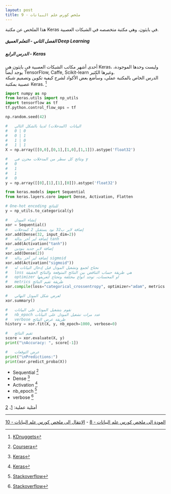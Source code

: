 ```yaml
---  
layout: post
title: ملخص كورس علم البيانات - 9
---  
```


هذا الملخص عن مكتبة Keras في بايثون. وهي مكتبة متخصصه في الشبكات العصبية.  
  
  


##### الفصل الثاني - التعلم العميق Deep Learning  
##### الدرس الرابع - Keras  
أحدى أشهر مكاتب الشبكات العصبية في بايثون هي Keras، وليست وحدها الموجودة، يوجد أيضاً TensorFlow, Caffe, Scikit-learn وغيرها الكثير.  
الدرس الخاص بالمكتبة عملي، وسأضع بعض الأكواد لشرح كيفية تكوين وتصميم شبكة عصبية بمكتبة Keras. [^1]  

```python
import numpy as np
from keras.utils import np_utils
import tensorflow as tf
tf.python.control_flow_ops = tf

np.random.seed(42)

#   البيانات (المدخلات) لدينا بالشكل التالي
#   0 | 0
#   0 | 1
#   1 | 0
#   1 | 1
X = np.array([[0,0],[0,1],[1,0],[1,1]]).astype('float32')

#   ونتائج كل سطر من المدخلات مخزن في y
#   0
#   1
#   1
#   0
y = np.array([[0],[1],[1],[0]]).astype('float32')

from keras.models import Sequential
from keras.layers.core import Dense, Activation, Flatten

# One-hot encoding للنتائج
y = np_utils.to_categorical(y)

#   إنشاء المودل
xor = Sequential()
#   إضافة لاير ب32 نود يستقبل 2 كمدخلات
xor.add(Dense(32, input_dim=2))
#   إضافة لير آخر بدالة tanh
xor.add(Activation("tanh"))
#   إضافة لاير جديد بنودين
xor.add(Dense(2))
#   إضافة لير آخر بدالة sigmoid
xor.add(Activation("sigmoid"))
#   نحتاج لجمع وتشغيل المودل قبل إدخال البيانات له
#   loss هي طريقة حساب التناقض بين النتائج المتوقعة والنتائج الحقيقة
#   optimizer او المحسنات، توجد انواع مختلفة وتحتاج لتعريفها
#   metrics طريقة تقيم النتائج
xor.compile(loss="categorical_crossentropy", optimizer="adam", metrics = ['accuracy'])

#   لعرض شكل المودل النهائي
xor.summary()

#   نقوم بتشغيل المودل على البيانات
#   nb_epoch عدد مرات تشغيل المودل على البيانات
#   verbose طريقة عرض النتائج
history = xor.fit(X, y, nb_epoch=1000, verbose=0)

#   تقيم النتائج
score = xor.evaluate(X, y)
print("\nAccuracy: ", score[-1])

#   عرض التوقعات
print("\nPredictions:")
print(xor.predict_proba(X))
```
* Sequential [^2]  
* Dense [^3]
* Activation [^4]  
* nb_epoch [^5]
* verbose [^6]  

أمثلية عملية: [1](https://towardsdatascience.com/how-to-build-a-neural-network-with-keras-e8faa33d0ae4)، [2](https://towardsdatascience.com/building-a-deep-learning-model-using-keras-1548ca149d37)


-----
[العودة إلى ملخص كورس علم البيانات - 8](https://alioh.github.io/DSND-Notes-8/)   -   [الإنتقال إلى ملخص كورس علم البيانات - 10](https://alioh.github.io/DSND-Notes-10)  
  
  
[^1]: [KDnuggets](https://www.kdnuggets.com/2018/06/keras-4-step-workflow.html)
[^2]: [Coursera](https://www.coursera.org/lecture/ai/sequential-models-in-keras-RBbLP)
[^3]: [Keras](https://keras.io/layers/core/#dense)
[^4]: [Keras](https://keras.io/activations/)
[^5]: [Stackoverflow](https://stackoverflow.com/a/47905435/2022948)
[^6]: [Stackoverflow](https://stackoverflow.com/a/44907684/2022948)